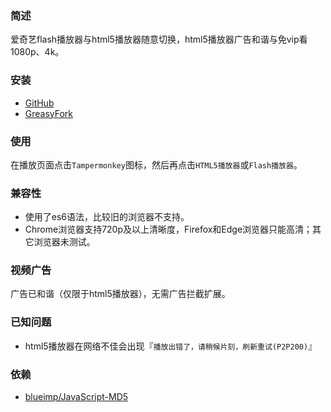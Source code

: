 ### 简述
爱奇艺flash播放器与html5播放器随意切换，html5播放器广告和谐与免vip看1080p、4k。

### 安装
* [GitHub](https://raw.githubusercontent.com/gooyie/userscript-iqiyi-player-switch/master/iqiyi-player-switch.user.js)
* [GreasyFork](https://greasyfork.org/zh-CN/scripts/28356-iqiyi-player-switch)

### 使用
在播放页面点击`Tampermonkey`图标，然后再点击`HTML5播放器`或`Flash播放器`。

### 兼容性
* 使用了es6语法，比较旧的浏览器不支持。
* Chrome浏览器支持720p及以上清晰度，Firefox和Edge浏览器只能高清；其它浏览器未测试。

### 视频广告
广告已和谐（仅限于html5播放器），无需广告拦截扩展。

### 已知问题
* html5播放器在网络不佳会出现『`播放出错了，请稍候片刻，刷新重试(P2P200)`』

### 依赖
* [blueimp/JavaScript-MD5](https://github.com/blueimp/JavaScript-MD5)
